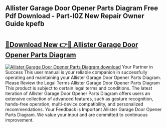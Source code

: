 ## Allister Garage Door Opener Parts Diagram Free Pdf Download - Part-I0Z New Repair Owner Guide kpefb

# <h2><a href="http://dfovvv.blite.top/?on=Allister+Garage+Door+Opener+Parts+Diagram">🔗Download New 👉🔴 Allister Garage Door Opener Parts Diagram</a></h2>

[![Allister Garage Door Opener Parts Diagram download](https://i.imgur.com/lujVjoI.png)](http://dfovvv.blite.top/?on=Allister+Garage+Door+Opener+Parts+Diagram)
Your Partner in Success This user manual is your reliable companion in successfully operating and maintaining your Allister Garage Door Opener Parts Diagram. Please Review the Legal Terms Allister Garage Door Opener Parts Diagram This product is subject to certain legal terms and conditions. The latest iteration of Allister Garage Door Opener Parts Diagram offers users an extensive collection of advanced features, such as gesture recognition, hands-free operation, multi-device compatibility, and personalized recommendations. Your Feedback is Important Allister Garage Door Opener Parts Diagram. We value your input and are committed to continuous improvement.
